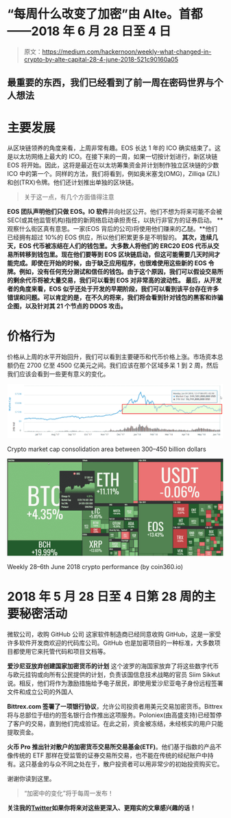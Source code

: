 # “每周什么改变了加密”由 Alte。首都——2018 年 6 月 28 日至 4 日

> 原文：<https://medium.com/hackernoon/weekly-what-changed-in-crypto-by-alte-capital-28-4-june-2018-521c90160a05>

## 最重要的东西，我们已经看到了前一周在密码世界与个人想法

# 主要发展

从区块链领养的角度来看，上周非常有趣。EOS 长达 1 年的 ICO 确实结束了。这是以太坊网络上最大的 ICO。在接下来的一周，如果一切按计划进行，新区块链 EOS 将开始。因此，这将是最近在以太坊筹集资金并计划制作独立区块链的少数 ICO 中的第一个。同样的方法，我们将看到，例如奥米塞戈(OMG)，Zilliqa (ZIL)和创(TRX)令牌。他们还计划推出单独的区块链。

> 关于这一点，有几个方面值得注意

**EOS 团队声明他们只做 EOS。IO 软件**并向社区公开。他们不想为将来可能不会被 SEC(或其他监管机构)指控的新网络启动承担责任，以执行非官方的证券启动。
**观察什么街区真有意思。一家(EOS 背后的公司)将使用他们赚来的乙醚。**他们已经拥有超过 10%的 EOS 供应，所以他们积累更多是不明智的。
**其次，连续几天，EOS 代币被冻结在人们的钱包里。大多数人将他们的 ERC20 EOS 代币从交易所转移到钱包里。现在他们要等到 EOS 区块链启动，但这可能需要几天时间才能完成。即使在开始的时候，由于缺乏应用程序，也很难使用这些新的 EOS 令牌。例如，没有任何充分测试和信任的钱包。由于这个原因，我们可以假设交易所的剩余代币将被大量交易，我们可以看到 EOS 对非常高的波动性。
**最后，从开发者的角度来看，EOS 似乎还处于开发的早期阶段**，我们可以看到该平台存在许多错误和问题。可以肯定的是，在不久的将来，我们将会看到针对钱包的黑客和诈骗企图，以及针对其 21 个节点的 DDOS 攻击。**

# 价格行为

价格从上周的水平开始回升，我们可以看到主要硬币和代币价格上涨。市场资本总额仍在 2700 亿至 4500 亿美元之间。我们应该在那个区域多呆 1 到 2 周，然后我们应该会看到一些更有意义的变化。

![](img/882ef2573b099ec6644a9a513b2e0f5c.png)

Crypto market cap consolidation area between 300–450 billion dollars

![](img/9ef734d473f3e17ebc289c8c40f87ff4.png)

Weekly 28–6th June 2018 crypto performance (by coin360.io)

# 2018 年 5 月 28 日至 4 日第 28 周的主要秘密活动

微软公司，收购 GitHub 公司
这家软件制造商已经同意收购 GitHub，这是一家受许多软件开发商欢迎的代码库公司。GitHub 也是加密项目的一种标准，大多数项目都使用它来托管代码和项目文档等。

**爱沙尼亚放弃创建国家加密货币的计划**
这个波罗的海国家放弃了将这些数字代币与欧元挂钩或向所有公民提供的计划，负责该国信息技术战略的官员 Siim Sikkut 说。相反，他们将作为激励措施给予电子居民，即使用爱沙尼亚电子身份远程签署文件和成立公司的外国人

**Bittrex.com 签署了一项银行协议**，允许公司投资者用美元交易加密货币。Bittrex 将与总部位于纽约的签名银行合作推出这项服务。Poloniex(由高盛支持)已经暂停了客户的交易，直到他们完成验证。在此之前，资金被冻结，未经核实的用户只能提取资金。

**火币 Pro 推出针对散户的加密货币交易所交易基金(ETF)**。他们基于指数的产品不像传统的 ETF 那样在受监管的证券交易所交易，也不能在传统的经纪账户中持有。这只基金的与众不同之处在于，散户投资者可以用非常少的初始投资购买它。

谢谢你读到这里。

> “加密中的变化”将于每周一发布！

**关注我的**[**Twitter**](https://twitter.com/Alte_Capital)**如果你将来对这些更深入、更翔实的文章感兴趣的话！**